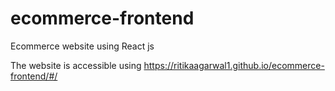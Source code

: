 # ecommerce-frontend
Ecommerce website using React js

The website is accessible using https://ritikaagarwal1.github.io/ecommerce-frontend/#/
